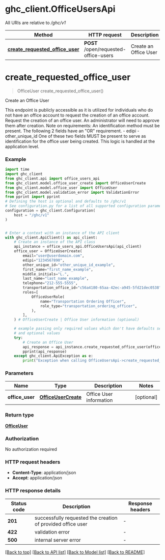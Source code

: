 # ghc_client.OfficeUsersApi

All URIs are relative to */ghc/v1*

Method | HTTP request | Description
------------- | ------------- | -------------
[**create_requested_office_user**](OfficeUsersApi.md#create_requested_office_user) | **POST** /open/requested-office-users | Create an Office User


# **create_requested_office_user**
> OfficeUser create_requested_office_user()

Create an Office User

This endpoint is publicly accessible as it is utilized for individuals who do not have an office account to request the creation of an office account. Request the creation of an office user. An administrator will need to approve them after creation. Note on requirements: An identification method must be present. The following 2 fields have an \"OR\" requirement. - edipi - other_unique_id One of these two fields MUST be present to serve as identification for the office user being created. This logic is handled at the application level. 

### Example


```python
import time
import ghc_client
from ghc_client.api import office_users_api
from ghc_client.model.office_user_create import OfficeUserCreate
from ghc_client.model.office_user import OfficeUser
from ghc_client.model.validation_error import ValidationError
from pprint import pprint
# Defining the host is optional and defaults to /ghc/v1
# See configuration.py for a list of all supported configuration parameters.
configuration = ghc_client.Configuration(
    host = "/ghc/v1"
)


# Enter a context with an instance of the API client
with ghc_client.ApiClient() as api_client:
    # Create an instance of the API class
    api_instance = office_users_api.OfficeUsersApi(api_client)
    office_user = OfficeUserCreate(
        email="user@userdomain.com",
        edipi="1234567890",
        other_unique_id="other_unique_id_example",
        first_name="first_name_example",
        middle_initials="L.",
        last_name="last_name_example",
        telephone="212-555-5555",
        transportation_office_id="c56a4180-65aa-42ec-a945-5fd21dec0538",
        roles=[
            OfficeUserRole(
                name="Transportation Ordering Officer",
                role_type="transportation_ordering_officer",
            ),
        ],
    ) # OfficeUserCreate | Office User information (optional)

    # example passing only required values which don't have defaults set
    # and optional values
    try:
        # Create an Office User
        api_response = api_instance.create_requested_office_user(office_user=office_user)
        pprint(api_response)
    except ghc_client.ApiException as e:
        print("Exception when calling OfficeUsersApi->create_requested_office_user: %s\n" % e)
```


### Parameters

Name | Type | Description  | Notes
------------- | ------------- | ------------- | -------------
 **office_user** | [**OfficeUserCreate**](OfficeUserCreate.md)| Office User information | [optional]

### Return type

[**OfficeUser**](OfficeUser.md)

### Authorization

No authorization required

### HTTP request headers

 - **Content-Type**: application/json
 - **Accept**: application/json


### HTTP response details

| Status code | Description | Response headers |
|-------------|-------------|------------------|
**201** | successfully requested the creation of provided office user |  -  |
**422** | validation error |  -  |
**500** | internal server error |  -  |

[[Back to top]](#) [[Back to API list]](../README.md#documentation-for-api-endpoints) [[Back to Model list]](../README.md#documentation-for-models) [[Back to README]](../README.md)

